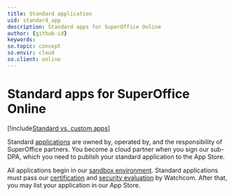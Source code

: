 ```yaml
---
title: Standard application
uid: standard_app
description: Standard apps for SuperOffice Online
author: {github-id}
keywords:
so.topic: concept
so.envir: cloud
so.client: online
---
```


# Standard apps for SuperOffice Online

[!include[Standard vs. custom apps](includes/std-vs-custom-app.md)]

Standard [applications][1] are owned by, operated by, and the responsibility of SuperOffice partners. You become a cloud partner when you sign our sub-DPA, which you need to publish your standard application to the App Store.

All applications begin in our [sandbox environment][2]. Standard applications must pass our [certification][3] and [security evaluation][4] by Watchcom. After that, you may list your application in our App Store.

<!-- Referenced links -->
[1]: overview.md
[2]: getting-started/app-envir.md
[3]: certification/index.md
[4]: certification/secure-app.md
